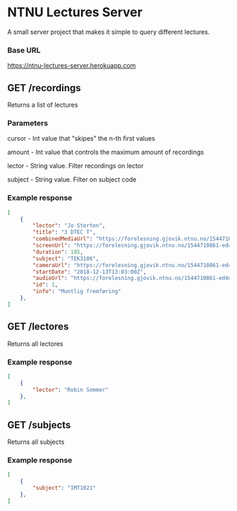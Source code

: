 # NTNU Lectures Server

A small server project that makes it simple to query different lectures.

### Base URL
https://ntnu-lectures-server.herokuapp.com

## GET /recordings

Returns a list of lectures

### Parameters

cursor - Int value that "skipes" the n-th first values

amount - Int value that controls the maximum amount of recordings

lector - String value. Filter recordings on lector

subject - String value. Filter on subject code

### Example response

```json
[
    {
        "lector": "Jo Sterten",
        "title": "3 DTEC T",
        "combinedMediaUrl": "https://forelesning.gjovik.ntnu.no/1544710861-ed4d757943ac/combined.mp4",
        "screenUrl": "https://forelesning.gjovik.ntnu.no/1544710861-ed4d757943ac/screen.mp4",
        "duration": 105,
        "subject": "TEK3106",
        "cameraUrl": "https://forelesning.gjovik.ntnu.no/1544710861-ed4d757943ac/camera.mp4",
        "startDate": "2018-12-13T13:03:00Z",
        "audioUrl": "https://forelesning.gjovik.ntnu.no/1544710861-ed4d757943ac/audio.mp3",
        "id": 1,
        "info": "Muntlig fremføring"
    },
]
```

## GET /lectores

Returns all lectores

### Example response

```json
[
    {
        "lector": "Robin Sommer"
    },
]
```

## GET /subjects

Returns all subjects

### Example response

```json
[
    {
        "subject": "IMT1021"
    },
]
```

